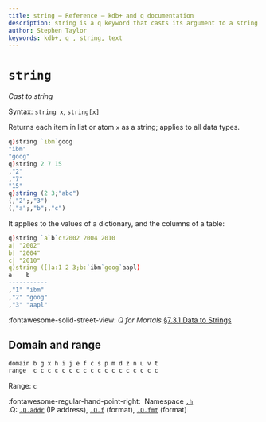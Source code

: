 ```yaml
---
title: string – Reference – kdb+ and q documentation
description: string is a q keyword that casts its argument to a string.
author: Stephen Taylor
keywords: kdb+, q , string, text
---
```

# `string`

_Cast to string_





Syntax: `string x`, `string[x]` 

Returns each item in list or atom `x` as a string; applies to all data types.

```q
q)string `ibm`goog
"ibm"
"goog"
q)string 2 7 15
,"2"
,"7"
"15"
q)string (2 3;"abc")
(,"2";,"3")
(,"a";,"b";,"c")
```

It applies to the values of a dictionary, and the columns of a table:

```q
q)string `a`b`c!2002 2004 2010
a| "2002"
b| "2004"
c| "2010"
q)string ([]a:1 2 3;b:`ibm`goog`aapl)
a    b
-----------
,"1" "ibm"
,"2" "goog"
,"3" "aapl"
```

:fontawesome-solid-street-view:
_Q for Mortals_
[§7.3.1 Data to Strings](/q4m3/7_Transforming_Data/#731-data-to-strings)


## Domain and range 

```txt
domain b g x h i j e f c s p m d z n u v t
range  c c c c c c c c c c c c c c c c c c
```

Range: `c`


:fontawesome-regular-hand-point-right: 
Namespace [`.h`](doth.md)  
.Q: [`.Q.addr`](dotq.md#qaddr-ip-address) (IP address), 
[`.Q.f`](dotq.md#qf-format) (format), 
[`.Q.fmt`](dotq.md#qfmt-format) (format)


